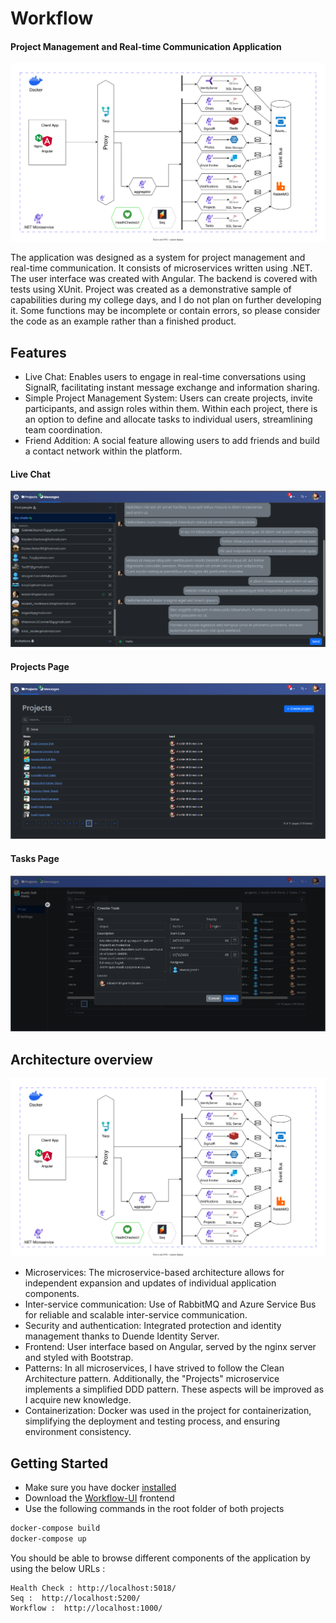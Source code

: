 # Workflow
#### Project Management and Real-time Communication Application

![](README-img/workflowDiag.drawio.svg)

The application was designed as a system for project management and real-time communication. It consists of microservices written using .NET. The user interface was created with Angular. The backend is covered with tests using XUnit. Project was created as a demonstrative sample of capabilities during my college days, and I do not plan on further developing it. Some functions may be incomplete or contain errors, so please consider the code as an example rather than a finished product.

## Features
- Live Chat: Enables users to engage in real-time conversations using SignalR, facilitating instant message exchange and information sharing.
- Simple Project Management System: Users can create projects, invite participants, and assign roles within them. Within each project, there is an option to define and allocate tasks to individual users, streamlining team coordination.
- Friend Addition: A social feature allowing users to add friends and build a contact network within the platform.
  
#### Live Chat 

![](README-img/workflow-messages.png)

#### Projects Page

![](README-img/workflow-projects-page.png)

#### Tasks Page 

![](README-img/worflow-tasks-page-create-task.png)

## Architecture overview

![](README-img/workflowDiag.drawio.svg)

- Microservices: The microservice-based architecture allows for independent expansion and updates of individual application components.
- Inter-service communication: Use of RabbitMQ and Azure Service Bus for reliable and scalable inter-service communication.
- Security and authentication: Integrated protection and identity management thanks to Duende Identity Server.
- Frontend: User interface based on Angular, served by the nginx server and styled with Bootstrap.
- Patterns: In all microservices, I have strived to follow the Clean Architecture pattern. Additionally, the "Projects" microservice implements a simplified DDD pattern. These aspects will be improved as I acquire new knowledge.
- Containerization: Docker was used in the project for containerization, simplifying the deployment and testing process, and ensuring environment consistency.

## Getting Started

- Make sure you have docker [installed](https://docs.docker.com/docker-for-windows/install/)
- Download the [Workflow-UI](https://github.com/KonradDzieciol99/WorkflowUI/) frontend
- Use the following commands in the root folder of both projects

```powershell
docker-compose build
docker-compose up
```

You should be able to browse different components of the application by using the below URLs :

```
Health Check : http://localhost:5018/
Seq :  http://localhost:5200/
Workflow :  http://localhost:1000/
```


